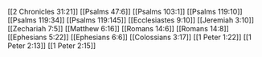 [[2 Chronicles 31:21]]
[[Psalms 47:6]]
[[Psalms 103:1]]
[[Psalms 119:10]]
[[Psalms 119:34]]
[[Psalms 119:145]]
[[Ecclesiastes 9:10]]
[[Jeremiah 3:10]]
[[Zechariah 7:5]]
[[Matthew 6:16]]
[[Romans 14:6]]
[[Romans 14:8]]
[[Ephesians 5:22]]
[[Ephesians 6:6]]
[[Colossians 3:17]]
[[1 Peter 1:22]]
[[1 Peter 2:13]]
[[1 Peter 2:15]]
